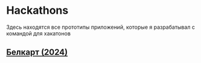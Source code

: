 # Hackathons
Здесь находятся все прототипы приложений, которые я разрабатывал с командой для хакатонов


## [Белкарт (2024)]([https://github.com/username/repository](https://github.com/glebgol/belkart-hackathon))
